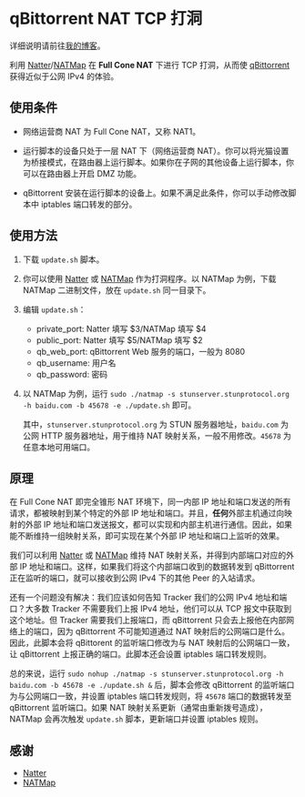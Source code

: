 # qBittorrent NAT TCP 打洞

详细说明请前往[我的博客](https://myth.cx/p/qbittorrent-nat-tcp-hole-punching/)。

利用 [Natter](https://github.com/MikeWang000000/Natter)/[NATMap](https://github.com/heiher/natmap) 在 **Full Cone NAT** 下进行 TCP 打洞，从而使 [qBittorrent](https://www.qbittorrent.org/) 获得近似于公网 IPv4 的体验。

## 使用条件

+ 网络运营商 NAT 为 Full Cone NAT，又称 NAT1。

+ 运行脚本的设备只处于一层 NAT 下（网络运营商 NAT）。你可以将光猫设置为桥接模式，在路由器上运行脚本。如果你在子网的其他设备上运行脚本，你可以在路由器上开启 DMZ 功能。

+ qBittorrent 安装在运行脚本的设备上。如果不满足此条件，你可以手动修改脚本中 iptables 端口转发的部分。

## 使用方法

1. 下载 `update.sh` 脚本。

2. 你可以使用 [Natter](https://github.com/MikeWang000000/Natter) 或 [NATMap](https://github.com/heiher/natmap) 作为打洞程序。以 NATMap 为例，下载 NATMap 二进制文件，放在 `update.sh` 同一目录下。

3. 编辑 `update.sh`：

   + private_port: Natter 填写 $3/NATMap 填写 $4
   + public_port: Natter 填写 $5/NATMap 填写 $2
   + qb_web_port: qBittorrent Web 服务的端口，一般为 8080
   + qb_username: 用户名
   + qb_password: 密码

4. 以 NATMap 为例，运行 `sudo ./natmap -s stunserver.stunprotocol.org -h baidu.com -b 45678 -e ./update.sh` 即可。

   其中，`stunserver.stunprotocol.org` 为 STUN 服务器地址，`baidu.com` 为公网 HTTP 服务器地址，用于维持 NAT 映射关系，一般不用修改。`45678` 为任意本地可用端口。

## 原理

在 Full Cone NAT 即完全锥形 NAT 环境下，同一内部 IP 地址和端口发送的所有请求，都被映射到某个特定的外部 IP 地址和端口。并且，**任何**外部主机通过向映射的外部 IP 地址和端口发送报文，都可以实现和内部主机进行通信。因此，如果能不断维持一组映射关系，即可实现在某个外部 IP 地址和端口上监听的效果。

我们可以利用 [Natter](https://github.com/MikeWang000000/Natter) 或 [NATMap](https://github.com/heiher/natmap) 维持 NAT 映射关系，并得到内部端口对应的外部 IP 地址和端口。这样，如果我们将这个内部端口收到的数据转发到 qBittorrent 正在监听的端口，就可以接收到公网 IPv4 下的其他 Peer 的入站请求。

还有一个问题没有解决：我们应该如何告知 Tracker 我们的公网 IPv4 地址和端口？大多数 Tracker 不需要我们上报 IPv4 地址，他们可以从 TCP 报文中获取到这个地址。但 Tracker 需要我们上报端口，而 qBittorrent 只会去上报他在内部网络上的端口，因为 qBittorrent 不可能知道通过 NAT 映射后的公网端口是什么。因此，此脚本会将 qBittorent 的监听端口修改为与 NAT 映射后的公网端口一致，让 qBittorrent 上报正确的端口。此脚本还会设置 iptables 端口转发规则。

总的来说，运行 `sudo nohup ./natmap -s stunserver.stunprotocol.org -h baidu.com -b 45678 -e ./update.sh &` 后，脚本会修改 qBittorrent 的监听端口为与公网端口一致，并设置 iptables 端口转发规则，将 `45678` 端口的数据转发至 qBittorrent 监听端口。如果 NAT 映射关系更新（通常由重新拨号造成），NATMap 会再次触发 `update.sh` 脚本，更新端口并设置 iptables 规则。

## 感谢

+ [Natter](https://github.com/MikeWang000000/Natter)
+ [NATMap](https://github.com/heiher/natmap)